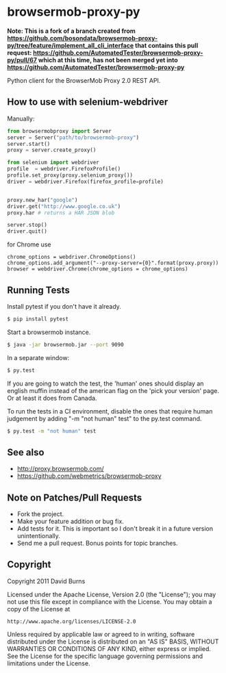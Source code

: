 browsermob-proxy-py
===================

**Note: This is a fork of a branch created from https://github.com/bosondata/browsermob-proxy-py/tree/feature/implement_all_cli_interface that contains this pull request: https://github.com/AutomatedTester/browsermob-proxy-py/pull/67 which at this time, has not been merged yet into https://github.com/AutomatedTester/browsermob-proxy-py**

Python client for the BrowserMob Proxy 2.0 REST API.



How to use with selenium-webdriver
----------------------------------

Manually:

``` python 
from browsermobproxy import Server
server = Server("path/to/browsermob-proxy")
server.start()
proxy = server.create_proxy()

from selenium import webdriver
profile  = webdriver.FirefoxProfile()
profile.set_proxy(proxy.selenium_proxy())
driver = webdriver.Firefox(firefox_profile=profile)


proxy.new_har("google")
driver.get("http://www.google.co.uk")
proxy.har # returns a HAR JSON blob

server.stop()
driver.quit()

```

for Chrome use

```
chrome_options = webdriver.ChromeOptions()
chrome_options.add_argument("--proxy-server={0}".format(proxy.proxy))
browser = webdriver.Chrome(chrome_options = chrome_options)
```

Running Tests
-------------

Install pytest if you don't have it already.

```bash
$ pip install pytest
```

Start a browsermob instance.

```bash
$ java -jar browsermob.jar --port 9090
```

In a separate window:

```bash
$ py.test
```

If you are going to watch the test, the 'human' ones should display an english
muffin instead of the american flag on the 'pick your version' page. Or at
least it does from Canada.

To run the tests in a CI environment, disable the ones that require human
judgement by adding "-m "not human" test" to the py.test command.

```bash
$ py.test -m "not human" test
```

See also
--------

* http://proxy.browsermob.com/
* https://github.com/webmetrics/browsermob-proxy

Note on Patches/Pull Requests
-----------------------------

* Fork the project.
* Make your feature addition or bug fix.
* Add tests for it. This is important so I don't break it in a
  future version unintentionally.
* Send me a pull request. Bonus points for topic branches.

Copyright
---------

Copyright 2011 David Burns 

Licensed under the Apache License, Version 2.0 (the "License");
you may not use this file except in compliance with the License.
You may obtain a copy of the License at

    http://www.apache.org/licenses/LICENSE-2.0

Unless required by applicable law or agreed to in writing, software
distributed under the License is distributed on an "AS IS" BASIS,
WITHOUT WARRANTIES OR CONDITIONS OF ANY KIND, either express or implied.
See the License for the specific language governing permissions and
limitations under the License.


